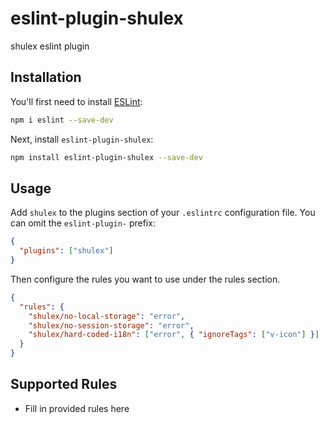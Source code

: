 # eslint-plugin-shulex

shulex eslint plugin

## Installation

You'll first need to install [ESLint](https://eslint.org/):

```sh
npm i eslint --save-dev
```

Next, install `eslint-plugin-shulex`:

```sh
npm install eslint-plugin-shulex --save-dev
```

## Usage

Add `shulex` to the plugins section of your `.eslintrc` configuration file. You can omit the `eslint-plugin-` prefix:

```json
{
  "plugins": ["shulex"]
}
```

Then configure the rules you want to use under the rules section.

```json
{
  "rules": {
    "shulex/no-local-storage": "error",
    "shulex/no-session-storage": "error",
    "shulex/hard-coded-i18n": ["error", { "ignoreTags": ["v-icon"] }]
  }
}
```

## Supported Rules

- Fill in provided rules here
